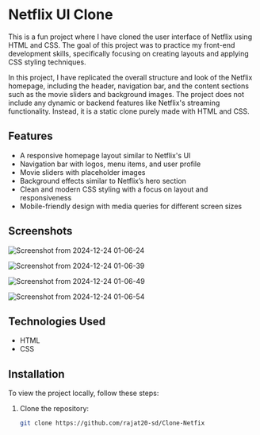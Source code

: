 # Netflix UI Clone

This is a fun project where I have cloned the user interface of Netflix using HTML and CSS. The goal of this project was to practice my front-end development skills, specifically focusing on creating layouts and applying CSS styling techniques. 

In this project, I have replicated the overall structure and look of the Netflix homepage, including the header, navigation bar, and the content sections such as the movie sliders and background images. The project does not include any dynamic or backend features like Netflix's streaming functionality. Instead, it is a static clone purely made with HTML and CSS.

## Features

- A responsive homepage layout similar to Netflix's UI
- Navigation bar with logos, menu items, and user profile
- Movie sliders with placeholder images
- Background effects similar to Netflix’s hero section
- Clean and modern CSS styling with a focus on layout and responsiveness
- Mobile-friendly design with media queries for different screen sizes

## Screenshots
![Screenshot from 2024-12-24 01-06-24](https://github.com/user-attachments/assets/cd260988-08a4-4a5d-b7bb-4fca2ebc9c37)

![Screenshot from 2024-12-24 01-06-39](https://github.com/user-attachments/assets/6fb4b4e1-07de-4649-9255-930d81815593)

![Screenshot from 2024-12-24 01-06-49](https://github.com/user-attachments/assets/c65cc538-84c1-48cd-8e94-254822abad1b)


![Screenshot from 2024-12-24 01-06-54](https://github.com/user-attachments/assets/845f09e2-18c9-4777-8369-2db332c86701)


## Technologies Used

- HTML
- CSS

## Installation

To view the project locally, follow these steps:

1. Clone the repository:
   ```bash
   git clone https://github.com/rajat20-sd/Clone-Netfix
